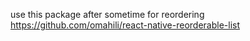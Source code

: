 use this package after sometime for reordering
https://github.com/omahili/react-native-reorderable-list
